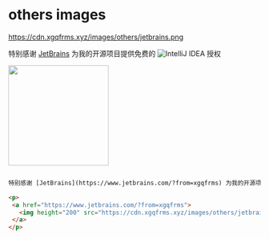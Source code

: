 # others images


https://cdn.xgqfrms.xyz/images/others/jetbrains.png


特别感谢 [JetBrains](https://www.jetbrains.com/?from=xgqfrms) 为我的开源项目提供免费的 ![IntelliJ IDEA](https://www.jetbrains.com/go/?from=xgqfrms) 授权

<p>
 <a href="https://www.jetbrains.com/?from=xgqfrms">
   <img height="200" src="https://cdn.xgqfrms.xyz/images/others/jetbrains.png">
 </a>
</p>



```html

特别感谢 [JetBrains](https://www.jetbrains.com/?from=xgqfrms) 为我的开源项目提供免费的 [IntelliJ IDEA](https://www.jetbrains.com/go/?from=xgqfrms) 授权

<p>
 <a href="https://www.jetbrains.com/?from=xgqfrms">
   <img height="200" src="https://cdn.xgqfrms.xyz/images/others/jetbrains.png">
 </a>
</p>

```
